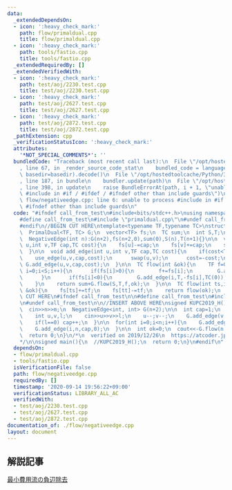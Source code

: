 ```yaml
---
data:
  _extendedDependsOn:
  - icon: ':heavy_check_mark:'
    path: flow/primaldual.cpp
    title: flow/primaldual.cpp
  - icon: ':heavy_check_mark:'
    path: tools/fastio.cpp
    title: tools/fastio.cpp
  _extendedRequiredBy: []
  _extendedVerifiedWith:
  - icon: ':heavy_check_mark:'
    path: test/aoj/2230.test.cpp
    title: test/aoj/2230.test.cpp
  - icon: ':heavy_check_mark:'
    path: test/aoj/2627.test.cpp
    title: test/aoj/2627.test.cpp
  - icon: ':heavy_check_mark:'
    path: test/aoj/2872.test.cpp
    title: test/aoj/2872.test.cpp
  _pathExtension: cpp
  _verificationStatusIcon: ':heavy_check_mark:'
  attributes:
    '*NOT_SPECIAL_COMMENTS*': ''
  bundledCode: "Traceback (most recent call last):\n  File \"/opt/hostedtoolcache/Python/3.8.5/x64/lib/python3.8/site-packages/onlinejudge_verify/documentation/build.py\"\
    , line 67, in _render_source_code_stat\n    bundled_code = language.bundle(stat.path,\
    \ basedir=basedir).decode()\n  File \"/opt/hostedtoolcache/Python/3.8.5/x64/lib/python3.8/site-packages/onlinejudge_verify/languages/cplusplus.py\"\
    , line 187, in bundle\n    bundler.update(path)\n  File \"/opt/hostedtoolcache/Python/3.8.5/x64/lib/python3.8/site-packages/onlinejudge_verify/languages/cplusplus_bundle.py\"\
    , line 398, in update\n    raise BundleErrorAt(path, i + 1, \"unable to process\
    \ #include in #if / #ifdef / #ifndef other than include guards\")\nonlinejudge_verify.languages.cplusplus_bundle.BundleErrorAt:\
    \ flow/negativeedge.cpp: line 6: unable to process #include in #if / #ifdef /\
    \ #ifndef other than include guards\n"
  code: "#ifndef call_from_test\n#include<bits/stdc++.h>\nusing namespace std;\n\n\
    #define call_from_test\n#include \"primaldual.cpp\"\n#undef call_from_test\n\n\
    #endif\n//BEGIN CUT HERE\ntemplate<typename TF,typename TC>\nstruct NegativeEdge{\n\
    \  PrimalDual<TF, TC> G;\n  vector<TF> fs;\n  TC sum;\n  int S,T;\n  NegativeEdge(){}\n\
    \  NegativeEdge(int n):G(n+2),fs(n+2,0),sum(0),S(n),T(n+1){}\n\n  void use_edge(int\
    \ u,int v,TF cap,TC cost){\n    fs[u]-=cap;\n    fs[v]+=cap;\n    sum=sum+cost*cap;\n\
    \  }\n\n  void add_edge(int u,int v,TF cap,TC cost){\n    if(cost<TC(0)){\n  \
    \    use_edge(u,v,cap,cost);\n      swap(u,v);\n      cost=-cost;\n    }\n   \
    \ G.add_edge(u,v,cap,cost);\n  }\n\n  TC flow(int &ok){\n    TF f=0;\n    for(int\
    \ i=0;i<S;i++){\n      if(fs[i]>0){\n        f+=fs[i];\n        G.add_edge(S,i,+fs[i],TC(0));\n\
    \      }\n      if(fs[i]<0){\n        G.add_edge(i,T,-fs[i],TC(0));\n      }\n\
    \    }\n    return sum+G.flow(S,T,f,ok);\n  }\n\n  TC flow(int ts,int tt,TF tf,int\
    \ &ok){\n    fs[ts]+=tf;\n    fs[tt]-=tf;\n    return flow(ok);\n  }\n};\n//END\
    \ CUT HERE\n#ifndef call_from_test\n\n#define call_from_test\n#include \"../tools/fastio.cpp\"\
    \n#undef call_from_test\n\n//INSERT ABOVE HERE\nsigned KUPC2019_H(){\n  int n,m;\n\
    \  cin>>n>>m;\n  NegativeEdge<int, int> G(n+2);\n\n  int cap=1;\n  for(int i=0;i<m;i++){\n\
    \    int u,v,l;\n    cin>>u>>v>>l;\n    u--;v--;\n    G.add_edge(v,u,1,l-1);\n\
    \    if(l==0) cap++;\n  }\n\n  for(int i=0;i<n;i++){\n    G.add_edge(n,i,cap,2);\n\
    \    G.add_edge(i,n,cap,0);\n  }\n\n  int ok=0;\n  cout<<-G.flow(n,n,0,ok)<<endl;\n\
    \  return 0;\n}\n/*\n  verified on 2019/12/26\n  https://atcoder.jp/contests/kupc2019/tasks/kupc2019_h\n\
    */\n\nsigned main(){\n  //KUPC2019_H();\n  return 0;\n}\n#endif\n"
  dependsOn:
  - flow/primaldual.cpp
  - tools/fastio.cpp
  isVerificationFile: false
  path: flow/negativeedge.cpp
  requiredBy: []
  timestamp: '2020-09-14 19:56:22+09:00'
  verificationStatus: LIBRARY_ALL_AC
  verifiedWith:
  - test/aoj/2230.test.cpp
  - test/aoj/2627.test.cpp
  - test/aoj/2872.test.cpp
documentation_of: ./flow/negativeedge.cpp
layout: document
---
```


## 解説記事
[最小費用流の負辺除去](https://snuke.hatenablog.com/entry/2017/06/07/115821)
